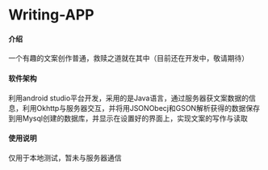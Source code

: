 # Writing-APP

#### 介绍
一个有趣的文案创作普通，救赎之道就在其中（目前还在开发中，敬请期待）

#### 软件架构
利用android studio平台开发，采用的是Java语言，通过服务器获文案数据的信息，利用Okhttp与服务器交互，并将用JSONObecj和GSON解析获得的数据保存到用Mysql创建的数据库，并显示在设置好的界面上，实现文案的写作与读取

#### 使用说明

仅用于本地测试，暂未与服务器通信


